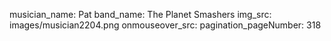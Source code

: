 musician_name: Pat
band_name: The Planet Smashers
img_src: images/musician2204.png
onmouseover_src: 
pagination_pageNumber: 318